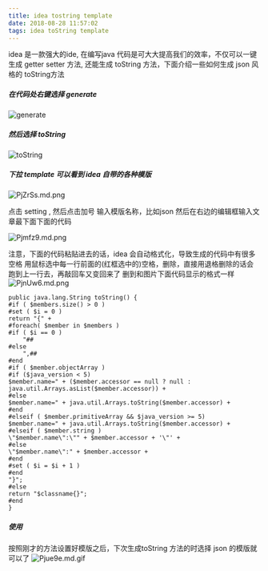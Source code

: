 ```yaml
---
title: idea tostring template
date: 2018-08-28 11:57:02
tags: idea toString template
---
```

idea 是一款强大的ide, 在编写java 代码是可大大提高我们的效率，不仅可以一键生成 getter setter 方法,
还能生成 toString 方法，下面介绍一些如何生成 json 风格的 toString方法

##### 在代码处右键选择 generate
![generate](https://s1.ax1x.com/2018/08/30/PjVwx1.jpg)

##### 然后选择 toString
![toString](https://s1.ax1x.com/2018/08/30/PjZlJH.png)

##### 下拉 template 可以看到 idea 自带的各种模版
![PjZrSs.md.png](https://s1.ax1x.com/2018/08/30/PjZrSs.md.png)

点击 setting , 然后点击加号 输入模版名称，比如json 然后在右边的编辑框输入文章最下面下面的代码

![Pjmfz9.md.png](https://s1.ax1x.com/2018/08/30/Pjmfz9.md.png)

注意，下面的代码粘贴进去的话，idea 会自动格式化，导致生成的代码中有很多空格
用鼠标选中每一行前面的(红框选中的)空格，删除，直接用退格删除的话会跑到上一行去，再敲回车又变回来了
删到和图片下面代码显示的格式一样
![PjnUw6.md.png](https://s1.ax1x.com/2018/08/30/PjnUw6.md.png)
```
public java.lang.String toString() {
#if ( $members.size() > 0 )
#set ( $i = 0 )
return "{" +
#foreach( $member in $members )
#if ( $i == 0 )
    "##
#else
    ",##
#end
#if ( $member.objectArray )
#if ($java_version < 5)
$member.name=" + ($member.accessor == null ? null : java.util.Arrays.asList($member.accessor)) +
#else
$member.name=" + java.util.Arrays.toString($member.accessor) +
#end
#elseif ( $member.primitiveArray && $java_version >= 5)
$member.name=" + java.util.Arrays.toString($member.accessor) +
#elseif ( $member.string )
\"$member.name\":\"" + $member.accessor + '\"' +
#else
\"$member.name\":" + $member.accessor +
#end
#set ( $i = $i + 1 )
#end
"}";
#else
return "$classname{}";
#end
}
```
##### 使用
按照刚才的方法设置好模版之后，下次生成toString 方法的时选择 json 的模版就可以了
![Pjue9e.md.gif](https://s1.ax1x.com/2018/08/30/Pjue9e.gif)

